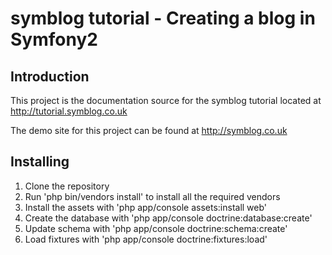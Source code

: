 # symblog tutorial - Creating a blog in Symfony2

## Introduction

This project is the documentation source for the symblog tutorial located at
http://tutorial.symblog.co.uk

The demo site for this project can be found at http://symblog.co.uk

## Installing

 1. Clone the repository
 2. Run 'php bin/vendors install' to install all the required vendors
 3. Install the assets with 'php app/console assets:install web'
 4. Create the database with 'php app/console doctrine:database:create'
 5. Update schema with 'php app/console doctrine:schema:create'
 6. Load fixtures with 'php app/console doctrine:fixtures:load'


